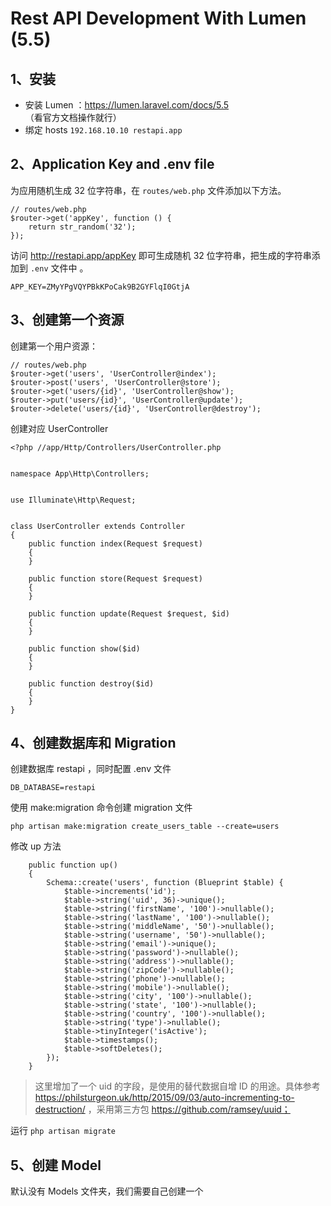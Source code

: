 # Rest API Development With Lumen (5.5)

## 1、安装
* 安装 Lumen ：https://lumen.laravel.com/docs/5.5 （看官方文档操作就行）
* 绑定 hosts `192.168.10.10 restapi.app`

## 2、Application Key and .env file
为应用随机生成 32 位字符串，在 `routes/web.php` 文件添加以下方法。

``` 
// routes/web.php
$router->get('appKey', function () {
    return str_random('32');
});
```

访问 http://restapi.app/appKey 即可生成随机 32 位字符串，把生成的字符串添加到 `.env` 文件中 。

`APP_KEY=ZMyYPgVQYPBkKPoCak9B2GYFlqI0GtjA`

## 3、创建第一个资源
创建第一个用户资源：

```
// routes/web.php
$router->get('users', 'UserController@index');
$router->post('users', 'UserController@store');
$router->get('users/{id}', 'UserController@show');
$router->put('users/{id}', 'UserController@update');
$router->delete('users/{id}', 'UserController@destroy');
```

创建对应 UserController 

```
<?php //app/Http/Controllers/UserController.php
 
 
namespace App\Http\Controllers;
 
 
use Illuminate\Http\Request;
 
 
class UserController extends Controller
{
    public function index(Request $request)
    {
    }
 
    public function store(Request $request)
    {
    }
 
    public function update(Request $request, $id)
    {
    }
 
    public function show($id)
    {
    }
 
    public function destroy($id)
    {
    }
}
```

## 4、创建数据库和 Migration
创建数据库 restapi ，同时配置 .env 文件

`DB_DATABASE=restapi`

使用 make:migration 命令创建 migration 文件

`php artisan make:migration create_users_table --create=users`

修改 up 方法

```
	public function up()
    {
        Schema::create('users', function (Blueprint $table) {
            $table->increments('id');
            $table->string('uid', 36)->unique();
            $table->string('firstName', '100')->nullable();
            $table->string('lastName', '100')->nullable();
            $table->string('middleName', '50')->nullable();
            $table->string('username', '50')->nullable();
            $table->string('email')->unique();
            $table->string('password')->nullable();
            $table->string('address')->nullable();
            $table->string('zipCode')->nullable();
            $table->string('phone')->nullable();
            $table->string('mobile')->nullable();
            $table->string('city', '100')->nullable();
            $table->string('state', '100')->nullable();
            $table->string('country', '100')->nullable();
            $table->string('type')->nullable();
            $table->tinyInteger('isActive');
            $table->timestamps();
            $table->softDeletes();
        });
    }

```

> 这里增加了一个 uid 的字段，是使用的替代数据自增 ID 的用途。具体参考 https://philsturgeon.uk/http/2015/09/03/auto-incrementing-to-destruction/ ，采用第三方包 https://github.com/ramsey/uuid；

运行 `php artisan migrate`

## 5、创建 Model
默认没有 Models 文件夹，我们需要自己创建一个





